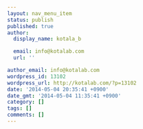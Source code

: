 ```yaml
---
layout: nav_menu_item
status: publish
published: true
author:
  display_name: kotala_b

  email: info@kotalab.com
  url: ''

author_email: info@kotalab.com
wordpress_id: 13102
wordpress_url: http://kotalab.com/?p=13102
date: '2014-05-04 20:35:41 +0900'
date_gmt: '2014-05-04 11:35:41 +0900'
category: []
tags: []
comments: []
---
```


